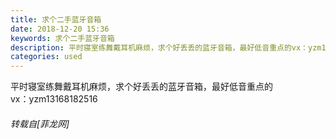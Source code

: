 ```yaml
---
title: 求个二手蓝牙音箱
date: 2018-12-20 15:36
keywords: 求个二手蓝牙音箱
description: 平时寝室练舞戴耳机麻烦，求个好丢丢的蓝牙音箱，最好低音重点的vx：yzm13168182516
categories: used
---
```

<td class="t_f" id="postmessage_2525354">

平时寝室练舞戴耳机麻烦，求个好丢丢的蓝牙音箱，最好低音重点的<br/>
vx：yzm13168182516</td>
###### 转载自[菲龙网]